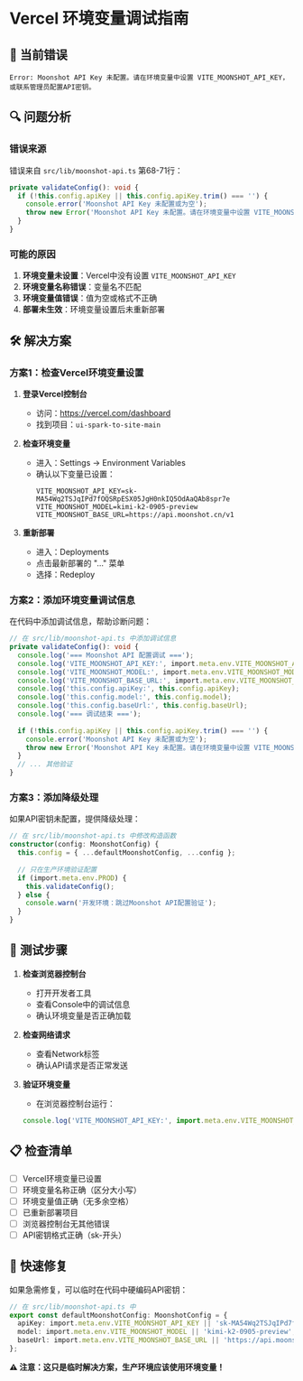 # Vercel 环境变量调试指南

## 🚨 当前错误
```
Error: Moonshot API Key 未配置。请在环境变量中设置 VITE_MOONSHOT_API_KEY，或联系管理员配置API密钥。
```

## 🔍 问题分析

### 错误来源
错误来自 `src/lib/moonshot-api.ts` 第68-71行：
```typescript
private validateConfig(): void {
  if (!this.config.apiKey || this.config.apiKey.trim() === '') {
    console.error('Moonshot API Key 未配置或为空');
    throw new Error('Moonshot API Key 未配置。请在环境变量中设置 VITE_MOONSHOT_API_KEY，或联系管理员配置API密钥。');
  }
}
```

### 可能的原因
1. **环境变量未设置**：Vercel中没有设置 `VITE_MOONSHOT_API_KEY`
2. **环境变量名称错误**：变量名不匹配
3. **环境变量值错误**：值为空或格式不正确
4. **部署未生效**：环境变量设置后未重新部署

## 🛠️ 解决方案

### 方案1：检查Vercel环境变量设置

1. **登录Vercel控制台**
   - 访问：https://vercel.com/dashboard
   - 找到项目：`ui-spark-to-site-main`

2. **检查环境变量**
   - 进入：Settings → Environment Variables
   - 确认以下变量已设置：
     ```
     VITE_MOONSHOT_API_KEY=sk-MA54Wq2TSJqIPd7fOQSRpESX05JgH0nkIQ5OdAaQAb8spr7e
     VITE_MOONSHOT_MODEL=kimi-k2-0905-preview
     VITE_MOONSHOT_BASE_URL=https://api.moonshot.cn/v1
     ```

3. **重新部署**
   - 进入：Deployments
   - 点击最新部署的 "..." 菜单
   - 选择：Redeploy

### 方案2：添加环境变量调试信息

在代码中添加调试信息，帮助诊断问题：

```typescript
// 在 src/lib/moonshot-api.ts 中添加调试信息
private validateConfig(): void {
  console.log('=== Moonshot API 配置调试 ===');
  console.log('VITE_MOONSHOT_API_KEY:', import.meta.env.VITE_MOONSHOT_API_KEY);
  console.log('VITE_MOONSHOT_MODEL:', import.meta.env.VITE_MOONSHOT_MODEL);
  console.log('VITE_MOONSHOT_BASE_URL:', import.meta.env.VITE_MOONSHOT_BASE_URL);
  console.log('this.config.apiKey:', this.config.apiKey);
  console.log('this.config.model:', this.config.model);
  console.log('this.config.baseUrl:', this.config.baseUrl);
  console.log('=== 调试结束 ===');
  
  if (!this.config.apiKey || this.config.apiKey.trim() === '') {
    console.error('Moonshot API Key 未配置或为空');
    throw new Error('Moonshot API Key 未配置。请在环境变量中设置 VITE_MOONSHOT_API_KEY，或联系管理员配置API密钥。');
  }
  // ... 其他验证
}
```

### 方案3：添加降级处理

如果API密钥未配置，提供降级处理：

```typescript
// 在 src/lib/moonshot-api.ts 中修改构造函数
constructor(config: MoonshotConfig) {
  this.config = { ...defaultMoonshotConfig, ...config };
  
  // 只在生产环境验证配置
  if (import.meta.env.PROD) {
    this.validateConfig();
  } else {
    console.warn('开发环境：跳过Moonshot API配置验证');
  }
}
```

## 🧪 测试步骤

1. **检查浏览器控制台**
   - 打开开发者工具
   - 查看Console中的调试信息
   - 确认环境变量是否正确加载

2. **检查网络请求**
   - 查看Network标签
   - 确认API请求是否正常发送

3. **验证环境变量**
   - 在浏览器控制台运行：
   ```javascript
   console.log('VITE_MOONSHOT_API_KEY:', import.meta.env.VITE_MOONSHOT_API_KEY);
   ```

## 📋 检查清单

- [ ] Vercel环境变量已设置
- [ ] 环境变量名称正确（区分大小写）
- [ ] 环境变量值正确（无多余空格）
- [ ] 已重新部署项目
- [ ] 浏览器控制台无其他错误
- [ ] API密钥格式正确（sk-开头）

## 🚀 快速修复

如果急需修复，可以临时在代码中硬编码API密钥：

```typescript
// 在 src/lib/moonshot-api.ts 中
export const defaultMoonshotConfig: MoonshotConfig = {
  apiKey: import.meta.env.VITE_MOONSHOT_API_KEY || 'sk-MA54Wq2TSJqIPd7fOQSRpESX05JgH0nkIQ5OdAaQAb8spr7e',
  model: import.meta.env.VITE_MOONSHOT_MODEL || 'kimi-k2-0905-preview',
  baseUrl: import.meta.env.VITE_MOONSHOT_BASE_URL || 'https://api.moonshot.cn/v1'
};
```

**⚠️ 注意：这只是临时解决方案，生产环境应该使用环境变量！**
